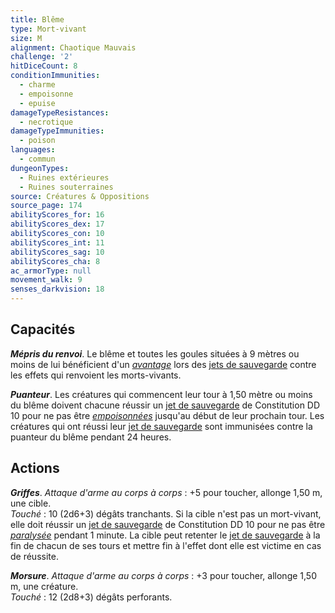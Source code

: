 ```yaml
---
title: Blême
type: Mort-vivant
size: M
alignment: Chaotique Mauvais
challenge: '2'
hitDiceCount: 8
conditionImmunities:
  - charme
  - empoisonne
  - epuise
damageTypeResistances:
  - necrotique
damageTypeImmunities:
  - poison
languages:
  - commun
dungeonTypes:
  - Ruines extérieures
  - Ruines souterraines
source: Créatures & Oppositions
source_page: 174
abilityScores_for: 16
abilityScores_dex: 17
abilityScores_con: 10
abilityScores_int: 11
abilityScores_sag: 10
abilityScores_cha: 8
ac_armorType: null
movement_walk: 9
senses_darkvision: 18
---
```

## Capacités
_**Mépris du renvoi**_. Le blême et toutes les goules situées à 9 mètres ou moins de lui bénéficient d'un [_avantage_](/utiliser-les-caracteristiques/#avantage-et-desavantage) lors des [jets de sauvegarde](/utiliser-les-caracteristiques/#jets-de-sauvegarde) contre les effets qui renvoient les morts-vivants.

_**Puanteur**_. Les créatures qui commencent leur tour à 1,50 mètre ou moins du blême doivent chacune réussir un [jet de sauvegarde](/utiliser-les-caracteristiques/#jets-de-sauvegarde) de Constitution DD 10 pour ne pas être [_empoisonnées_](/gerer-la-sante-du-personnage/#empoisonne) jusqu'au début de leur prochain tour. Les créatures qui ont réussi leur [jet de sauvegarde](/utiliser-les-caracteristiques/#jets-de-sauvegarde) sont immunisées contre la puanteur du blême pendant 24 heures.

## Actions
_**Griffes**_. _Attaque d'arme au corps à corps_ : +5 pour toucher, allonge 1,50 m, une cible.  
_Touché_ : 10 (2d6+3) dégâts tranchants. Si la cible n'est pas un mort-vivant, elle doit réussir un [jet de sauvegarde](/utiliser-les-caracteristiques/#jets-de-sauvegarde) de Constitution DD 10 pour ne pas être [_paralysée_](/gerer-la-sante-du-personnage/#paralyse) pendant 1 minute. La cible peut retenter le [jet de sauvegarde](/utiliser-les-caracteristiques/#jets-de-sauvegarde) à la fin de chacun de ses tours et mettre fin à l'effet dont elle est victime en cas de réussite.

_**Morsure**_. _Attaque d'arme au corps à corps_ : +3 pour toucher, allonge 1,50 m, une créature.  
_Touché_ : 12 (2d8+3) dégâts perforants.
